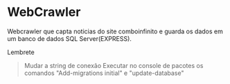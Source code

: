 # WebCrawler
 Webcrawler que capta noticias do site comboinfinito e guarda os dados em um banco de dados SQL Server(EXPRESS).
 
 Lembrete
 > Mudar a string de conexão
 > Executar no console de pacotes os comandos "Add-migrations initial" e "update-database"
